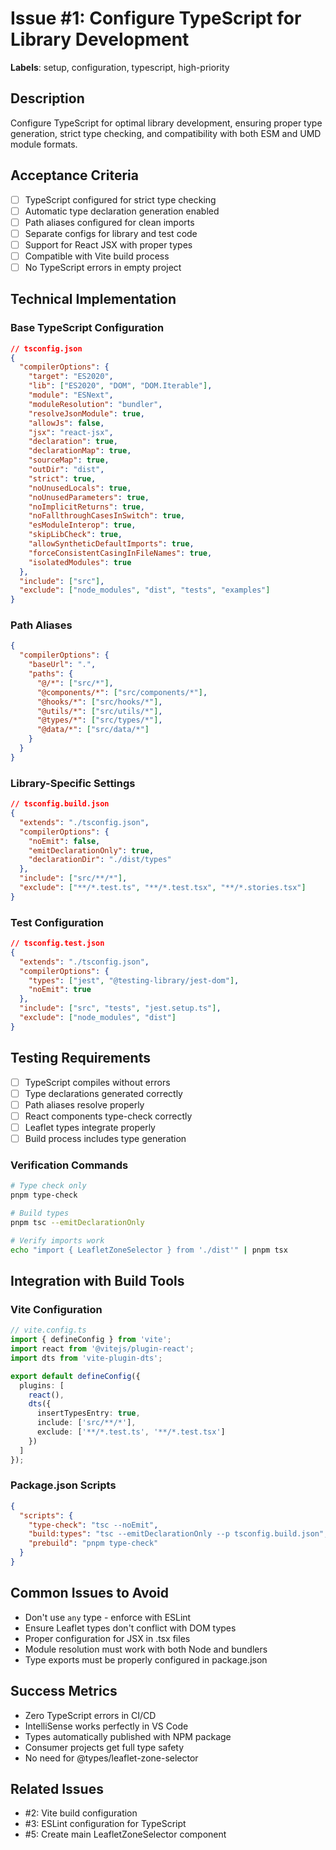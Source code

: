 # Issue #1: Configure TypeScript for Library Development

**Labels**: setup, configuration, typescript, high-priority

## Description

Configure TypeScript for optimal library development, ensuring proper type generation, strict type checking, and compatibility with both ESM and UMD module formats.

## Acceptance Criteria

- [ ] TypeScript configured for strict type checking
- [ ] Automatic type declaration generation enabled
- [ ] Path aliases configured for clean imports
- [ ] Separate configs for library and test code
- [ ] Support for React JSX with proper types
- [ ] Compatible with Vite build process
- [ ] No TypeScript errors in empty project

## Technical Implementation

### Base TypeScript Configuration
```json
// tsconfig.json
{
  "compilerOptions": {
    "target": "ES2020",
    "lib": ["ES2020", "DOM", "DOM.Iterable"],
    "module": "ESNext",
    "moduleResolution": "bundler",
    "resolveJsonModule": true,
    "allowJs": false,
    "jsx": "react-jsx",
    "declaration": true,
    "declarationMap": true,
    "sourceMap": true,
    "outDir": "dist",
    "strict": true,
    "noUnusedLocals": true,
    "noUnusedParameters": true,
    "noImplicitReturns": true,
    "noFallthroughCasesInSwitch": true,
    "esModuleInterop": true,
    "skipLibCheck": true,
    "allowSyntheticDefaultImports": true,
    "forceConsistentCasingInFileNames": true,
    "isolatedModules": true
  },
  "include": ["src"],
  "exclude": ["node_modules", "dist", "tests", "examples"]
}
```

### Path Aliases
```json
{
  "compilerOptions": {
    "baseUrl": ".",
    "paths": {
      "@/*": ["src/*"],
      "@components/*": ["src/components/*"],
      "@hooks/*": ["src/hooks/*"],
      "@utils/*": ["src/utils/*"],
      "@types/*": ["src/types/*"],
      "@data/*": ["src/data/*"]
    }
  }
}
```

### Library-Specific Settings
```json
// tsconfig.build.json
{
  "extends": "./tsconfig.json",
  "compilerOptions": {
    "noEmit": false,
    "emitDeclarationOnly": true,
    "declarationDir": "./dist/types"
  },
  "include": ["src/**/*"],
  "exclude": ["**/*.test.ts", "**/*.test.tsx", "**/*.stories.tsx"]
}
```

### Test Configuration
```json
// tsconfig.test.json
{
  "extends": "./tsconfig.json",
  "compilerOptions": {
    "types": ["jest", "@testing-library/jest-dom"],
    "noEmit": true
  },
  "include": ["src", "tests", "jest.setup.ts"],
  "exclude": ["node_modules", "dist"]
}
```

## Testing Requirements

- [ ] TypeScript compiles without errors
- [ ] Type declarations generated correctly
- [ ] Path aliases resolve properly
- [ ] React components type-check correctly
- [ ] Leaflet types integrate properly
- [ ] Build process includes type generation

### Verification Commands
```bash
# Type check only
pnpm type-check

# Build types
pnpm tsc --emitDeclarationOnly

# Verify imports work
echo "import { LeafletZoneSelector } from './dist'" | pnpm tsx
```

## Integration with Build Tools

### Vite Configuration
```typescript
// vite.config.ts
import { defineConfig } from 'vite';
import react from '@vitejs/plugin-react';
import dts from 'vite-plugin-dts';

export default defineConfig({
  plugins: [
    react(),
    dts({
      insertTypesEntry: true,
      include: ['src/**/*'],
      exclude: ['**/*.test.ts', '**/*.test.tsx']
    })
  ]
});
```

### Package.json Scripts
```json
{
  "scripts": {
    "type-check": "tsc --noEmit",
    "build:types": "tsc --emitDeclarationOnly --p tsconfig.build.json",
    "prebuild": "pnpm type-check"
  }
}
```

## Common Issues to Avoid

- Don't use `any` type - enforce with ESLint
- Ensure Leaflet types don't conflict with DOM types
- Proper configuration for JSX in .tsx files
- Module resolution must work with both Node and bundlers
- Type exports must be properly configured in package.json

## Success Metrics

- Zero TypeScript errors in CI/CD
- IntelliSense works perfectly in VS Code
- Types automatically published with NPM package
- Consumer projects get full type safety
- No need for @types/leaflet-zone-selector

## Related Issues

- #2: Vite build configuration
- #3: ESLint configuration for TypeScript
- #5: Create main LeafletZoneSelector component